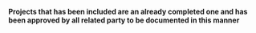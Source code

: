 
**Projects that has been included are an already completed one and has been approved by all related party to be documented in this manner**
